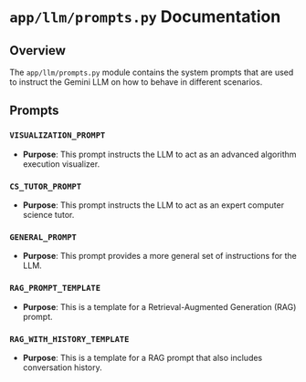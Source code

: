 # `app/llm/prompts.py` Documentation

## Overview

The `app/llm/prompts.py` module contains the system prompts that are used to instruct the Gemini LLM on how to behave in different scenarios.

## Prompts

### `VISUALIZATION_PROMPT`
- **Purpose**: This prompt instructs the LLM to act as an advanced algorithm execution visualizer.

### `CS_TUTOR_PROMPT`
- **Purpose**: This prompt instructs the LLM to act as an expert computer science tutor.

### `GENERAL_PROMPT`
- **Purpose**: This prompt provides a more general set of instructions for the LLM.

### `RAG_PROMPT_TEMPLATE`
- **Purpose**: This is a template for a Retrieval-Augmented Generation (RAG) prompt.

### `RAG_WITH_HISTORY_TEMPLATE`
- **Purpose**: This is a template for a RAG prompt that also includes conversation history.